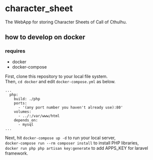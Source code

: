 # character_sheet
The WebApp for storing Character Sheets of Call of Cthulhu.

## how to develop on docker
### requires
- docker
- docker-compose

First, clone this repository to your local file system.  
Then, `cd docker` and edit `docker-compose.yml` as below.
```
...
  php:
    build: ./php
    ports:
      - '(any port number you haven't already use):80'
    volumes:
      - ../:/var/www/html
    depends_on:
      - mysql
...
```
Next, hit `docker-compose up -d` to run your local server,  
`docker-compose run --rm composer install` to install PHP libraries,  
`docker run php php artisan key:generate` to add APPS_KEY for laravel framework.